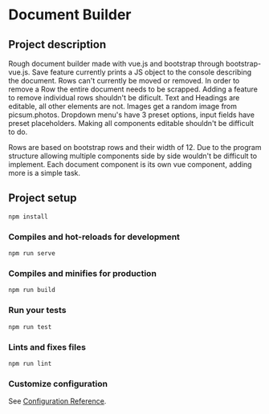 # Document Builder

## Project description
Rough document builder made with vue.js and bootstrap through bootstrap-vue.js.
Save feature currently prints a JS object to the console describing the document.
Rows can't currently be moved or removed. In order to remove a Row the entire document needs to be scrapped. Adding a feature to remove individual rows shouldn't be dificult.
Text and Headings are editable, all other elements are not. Images get a random image from picsum.photos. Dropdown menu's have 3 preset options, input fields have preset placeholders. Making all components editable shouldn't be difficult to do.

Rows are based on bootstrap rows and their width of 12. Due to the program structure allowing multiple components side by side wouldn't be difficult to implement. Each document component is its own vue component, adding more is a simple task.


## Project setup
```
npm install
```

### Compiles and hot-reloads for development
```
npm run serve
```

### Compiles and minifies for production
```
npm run build
```

### Run your tests
```
npm run test
```

### Lints and fixes files
```
npm run lint
```

### Customize configuration
See [Configuration Reference](https://cli.vuejs.org/config/).
